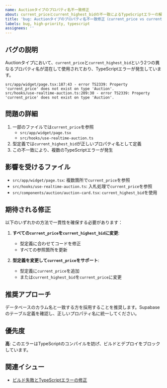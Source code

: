```yaml
---
name: Auctionタイプのプロパティ名不一致修正
about: current_priceとcurrent_highest_bidの不一致によるTypeScriptエラーの解決
title: 'bug: Auctionタイプのプロパティ名不一致修正（current_price vs current_highest_bid）'
labels: bug, high-priority, typescript
assignees: ''
---
```


## バグの説明
Auctionタイプにおいて、`current_price`と`current_highest_bid`という2つの異なるプロパティ名が混在して使用されており、TypeScriptエラーが発生しています。

```
src/app/widget/page.tsx:187:43 - error TS2339: Property 'current_price' does not exist on type 'Auction'.
src/hooks/use-realtime-auction.ts:209:30 - error TS2339: Property 'current_price' does not exist on type 'Auction'.
```

## 問題の詳細
1. 一部のファイルでは`current_price`を参照
   - `src/app/widget/page.tsx`
   - `src/hooks/use-realtime-auction.ts`
2. 型定義では`current_highest_bid`が正しいプロパティ名として定義
3. この不一致により、複数のTypeScriptエラーが発生

## 影響を受けるファイル
- `src/app/widget/page.tsx`: 複数箇所で`current_price`を参照
- `src/hooks/use-realtime-auction.ts`: 入札処理で`current_price`を参照
- `src/components/auction/auction-card.tsx`: `current_highest_bid`を使用

## 期待される修正
以下のいずれかの方法で一貫性を確保する必要があります：

1. **すべての`current_price`を`current_highest_bid`に変更**:
   - 型定義に合わせてコードを修正
   - すべての参照箇所を更新

2. **型定義を変更して`current_price`をサポート**:
   - 型定義に`current_price`を追加
   - または`current_highest_bid`を`current_price`に変更

## 推奨アプローチ
データベースのカラム名と一致する方を採用することを推奨します。Supabaseのテーブル定義を確認し、正しいプロパティ名に統一してください。

## 優先度
**高**: このエラーはTypeScriptのコンパイルを妨げ、ビルドとデプロイをブロックしています。

## 関連イシュー
- [ビルド失敗とTypeScriptエラーの修正](./build-and-typescript-errors.md)
